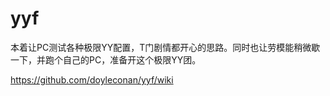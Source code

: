 # yyf
本着让PC测试各种极限YY配置，T门剧情都开心的思路。同时也让劳模能稍微歇一下，并跑个自己的PC，准备开这个极限YY团。

https://github.com/doyleconan/yyf/wiki
